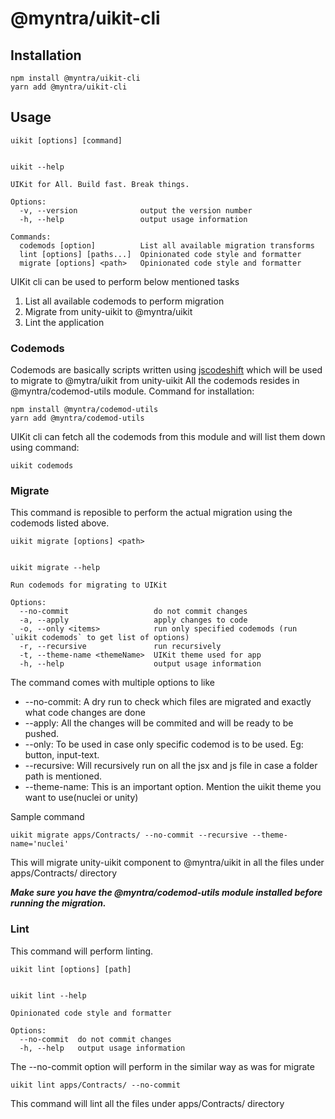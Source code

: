 # @myntra/uikit-cli

## Installation


```
npm install @myntra/uikit-cli
yarn add @myntra/uikit-cli
```

## Usage

```
uikit [options] [command]


uikit --help

UIKit for All. Build fast. Break things.

Options:
  -v, --version              output the version number
  -h, --help                 output usage information

Commands:
  codemods [option]          List all available migration transforms
  lint [options] [paths...]  Opinionated code style and formatter
  migrate [options] <path>   Opinionated code style and formatter
```

UIKit cli can be used to perform below mentioned tasks

1. List all available codemods to perform migration 
2. Migrate from unity-uikit to @myntra/uikit
3. Lint the application

### Codemods
Codemods are basically scripts written using [jscodeshift](https://github.com/facebook/jscodeshift) which will be used to migrate to @mytra/uikit from unity-uikit
All the codemods resides in @myntra/codemod-utils module. Command for installation:


```
npm install @myntra/codemod-utils
yarn add @myntra/codemod-utils
```

UIKit cli can fetch all the codemods from this module and will list them down using command:

```
uikit codemods
```

### Migrate

This command is reposible to perform the actual migration using the codemods listed above.
 

```
uikit migrate [options] <path>


uikit migrate --help

Run codemods for migrating to UIKit

Options:
  --no-commit                   do not commit changes
  -a, --apply                   apply changes to code
  -o, --only <items>            run only specified codemods (run `uikit codemods` to get list of options)
  -r, --recursive               run recursively
  -t, --theme-name <themeName>  UIKit theme used for app
  -h, --help                    output usage information
```

The command comes with multiple options to like
* --no-commit: A dry run to check which files are migrated and exactly what code changes are done
* --apply: All the changes will be commited and will be ready to be pushed.
* --only: To be used in case only specific codemod is to be used. Eg: button, input-text.
* --recursive: Will recursively run on all the jsx and js file in case a folder path is mentioned.
* --theme-name: This is an important option. Mention the uikit theme you want to use(nuclei or unity)

Sample command
```
uikit migrate apps/Contracts/ --no-commit --recursive --theme-name='nuclei'
```

This will migrate unity-uikit component to @myntra/uikit in all the files under apps/Contracts/ directory

___Make sure you have the @myntra/codemod-utils module installed before running the migration.___

### Lint

This command will perform linting.

```
uikit lint [options] [path]


uikit lint --help

Opinionated code style and formatter

Options:
  --no-commit  do not commit changes
  -h, --help   output usage information
```

The --no-commit option will perform in the similar way as was for migrate

```
uikit lint apps/Contracts/ --no-commit
```

This command will lint all the files under apps/Contracts/ directory